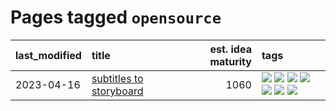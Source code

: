 # Pages tagged `opensource`

|last_modified|title|est. idea maturity|tags
|:---|:---|---:|:---|
|2023-04-16|[subtitles to storyboard](../subtitles-to-storyboard.md)|1060|[![](https://img.shields.io/badge/tag-accessibility-eac1b9)](../tags/accessibility.md) [![](https://img.shields.io/badge/tag-animation-dc62b7)](../tags/animation.md) [![](https://img.shields.io/badge/tag-completed-4d35f9)](../tags/completed.md) [![](https://img.shields.io/badge/tag-opensource-4bcfd8)](../tags/opensource.md) [![](https://img.shields.io/badge/tag-prompting-fda5ff)](../tags/prompting.md) [![](https://img.shields.io/badge/tag-tooling-ff6770)](../tags/tooling.md) [![](https://img.shields.io/badge/tag-wip-6a156e)](../tags/wip.md)|